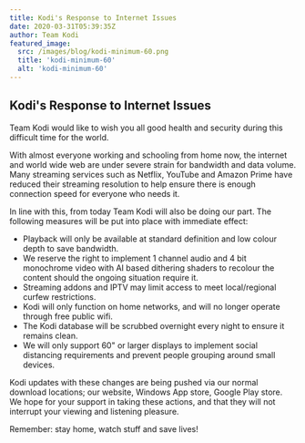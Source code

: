 ```yaml
---
title: Kodi's Response to Internet Issues
date: 2020-03-31T05:39:35Z
author: Team Kodi
featured_image:
  src: /images/blog/kodi-minimum-60.png
  title: 'kodi-minimum-60'
  alt: 'kodi-minimum-60'
---
```

Kodi's Response to Internet Issues
----------------------------------

  

 Team Kodi would like to wish you all good health and security during this difficult time for the world.

  

 With almost everyone working and schooling from home now, the internet and world wide web are under severe strain for bandwidth and data volume. Many streaming services such as Netflix, YouTube and Amazon Prime have reduced their streaming resolution to help ensure there is enough connection speed for everyone who needs it.

  

 In line with this, from today Team Kodi will also be doing our part. The following measures will be put into place with immediate effect:

 
 * Playback will only be available at standard definition and low colour depth to save bandwidth.
 * We reserve the right to implement 1 channel audio and 4 bit monochrome video with AI based dithering shaders to recolour the content should the ongoing situation require it.
 * Streaming addons and IPTV may limit access to meet local/regional curfew restrictions.
 * Kodi will only function on home networks, and will no longer operate through free public wifi.
 * The Kodi database will be scrubbed overnight every night to ensure it remains clean.
 * We will only support 60" or larger displays to implement social distancing requirements and prevent people grouping around small devices.
 
  

 Kodi updates with these changes are being pushed via our normal download locations; our website, Windows App store, Google Play store. We hope for your support in taking these actions, and that they will not interrupt your viewing and listening pleasure.

  

 Remember: stay home, watch stuff and save lives!

 
